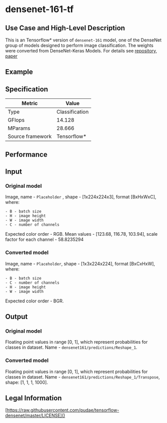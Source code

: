 # densenet-161-tf

## Use Case and High-Level Description

This is an Tensorflow\* version of `densenet-161` model, one of the DenseNet
group of models designed to perform image classification. The weights were converted from DenseNet-Keras Models. For details see [repository](https://github.com/pudae/tensorflow-densenet/), [paper](https://arxiv.org/pdf/1608.06993.pdf)

## Example

## Specification

| Metric                          | Value                                     |
|---------------------------------|-------------------------------------------|
| Type                            | Classification                            |
| GFlops                          | 14.128                                    |
| MParams                         | 28.666                                    |
| Source framework                | Tensorflow\*                              |

## Performance

## Input

### Original model

Image, name - `Placeholder` , shape - [1x224x224x3], format [BxHxWxC],
   where:

    - B - batch size
    - H - image height
    - W - image width
    - C - number of channels

   Expected color order - RGB.
   Mean values - [123.68, 116.78, 103.94], scale factor for each channel - 58.8235294

### Converted model

Image, name - `Placeholder`, shape - [1x3x224x224], format [BxCxHxW],
   where:

    - B - batch size
    - C - number of channels
    - H - image height
    - W - image width

   Expected color order - BGR.

## Output

### Original model

Floating point values in range [0, 1], which represent probabilities for classes in dataset. Name - `densenet161/predictions/Reshape_1`.

### Converted model

Floating point values in range [0, 1], which represent probabilities for classes in dataset. Name - `densenet161/predictions/Reshape_1/Transpose`, shape: [1, 1, 1, 1000].

## Legal Information

[https://raw.githubusercontent.com/pudae/tensorflow-densenet/master/LICENSE]()